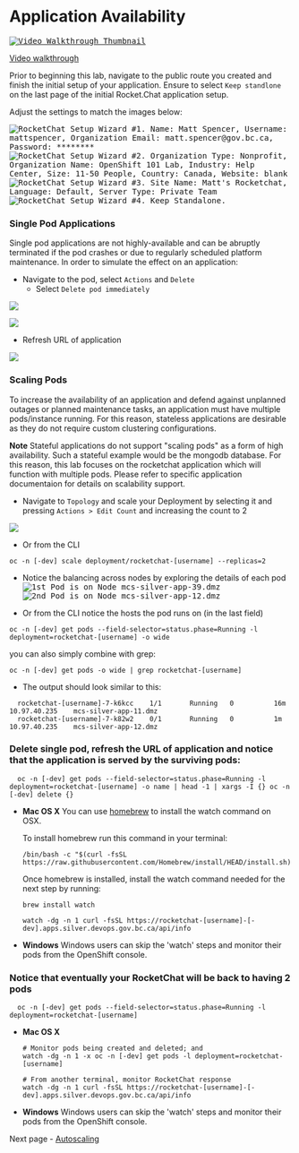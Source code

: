# Application Availability

<kbd>[![Video Walkthrough Thumbnail](././images/06_application_availability_thumb.png)](https://youtu.be/42UxHJkNLwc)</kbd>

[Video walkthrough](https://youtu.be/42UxHJkNLwc)

Prior to beginning this lab, navigate to the public route you created and finish the initial setup of your application. 
Ensure to select `Keep standlone` on the last page of the initial Rocket.Chat application setup. 


Adjust the settings to match the images below:


<kbd>![RocketChat Setup Wizard #1. Name: Matt Spencer, Username: mattspencer, Organization Email: matt.spencer@gov.bc.ca, Password: ********](./images/04_rc_setup_01.png)</kbd>
<kbd>![RocketChat Setup Wizard #2. Organization Type: Nonprofit, Organization Name: OpenShift 101 Lab, Industry: Help Center, Size: 11-50 People, Country: Canada, Website: *blank*](./images/04_rc_setup_02.png)</kbd>
<kbd>![RocketChat Setup Wizard #3. Site Name: Matt's Rocketchat, Language: Default, Server Type: Private Team](./images/04_rc_setup_03.png)
![RocketChat Setup Wizard #4. Keep Standalone.](./images/04_rc_setup_04.png)</kbd>




### Single Pod Applications
Single pod applications are not highly-available and can be abruptly terminated if the pod crashes or due to regularly 
scheduled platform maintenance. In order to simulate the effect on an application: 

- Navigate to the pod, select `Actions` and `Delete`
    - Select `Delete pod immediately`

<kbd>![](./images/04_app_availability_01.png)</kbd>

<kbd>![](./images/04_app_availability_02.png)</kbd>

- Refresh URL of application

<kbd>![](./images/04_app_availability_03.png)</kbd>


### Scaling Pods
To increase the availability of an application and defend against unplanned outages or planned maintenance tasks, an 
application must have multiple pods/instance running. For this reason, stateless applications are desirable as they 
do not require custom clustering configurations. 

**Note** Stateful applications do not support "scaling pods" as a form of high availability. Such a stateful example 
would be the mongodb database. For this reason, this lab focuses on the rocketchat application which will function 
with multiple pods. Please refer to specific application documentaion for details on scalability support. 

- Navigate to `Topology` and scale your Deployment by selecting it and pressing `Actions > Edit Count` and increasing the count to 2



<kbd>![](./images/04_app_availability_05.png)</kbd>

- Or from the CLI

```oc:cli
oc -n [-dev] scale deployment/rocketchat-[username] --replicas=2
```
- Notice the balancing across nodes by exploring the details of each pod
<kbd>![1st Pod is on Node mcs-silver-app-39.dmz](./images/06_application_availability_01.png)</kbd>
<kbd>![2nd Pod is on Node mcs-silver-app-12.dmz](./images/06_application_availability_02.png)</kbd>

- Or from the CLI notice the hosts the pod runs on (in the last field)

```oc:cli
oc -n [-dev] get pods --field-selector=status.phase=Running -l deployment=rocketchat-[username] -o wide
```
you can also simply combine with grep:
```
oc -n [-dev] get pods -o wide | grep rocketchat-[username]
```
- The output should look similar to this:
```
  rocketchat-[username]-7-k6kcc    1/1       Running   0          16m       10.97.40.235    mcs-silver-app-11.dmz
  rocketchat-[username]-7-k82w2    0/1       Running   0          1m        10.97.40.235    mcs-silver-app-12.dmz
```

### Delete single pod, refresh the URL of application and notice that the application is served by the surviving pods:
```oc:cli
  oc -n [-dev] get pods --field-selector=status.phase=Running -l deployment=rocketchat-[username] -o name | head -1 | xargs -I {} oc -n [-dev] delete {}
```
- **Mac OS X**
    You can use [homebrew](https://brew.sh/) to install the watch command on OSX. 

    To install homebrew run this command in your terminal: 
    ```oc:cli
    /bin/bash -c "$(curl -fsSL https://raw.githubusercontent.com/Homebrew/install/HEAD/install.sh)"
    ```
  Once homebrew is installed, install the watch command needed for the next step by running:
  ```oc:cli
  brew install watch
  ```
  ```oc:cli
  watch -dg -n 1 curl -fsSL https://rocketchat-[username]-[-dev].apps.silver.devops.gov.bc.ca/api/info
  ```
- **Windows**
    Windows users can skip the 'watch' steps and monitor their pods from the OpenShift console. 

### Notice that eventually your RocketChat will be back to having 2 pods
```oc:cli
  oc -n [-dev] get pods --field-selector=status.phase=Running -l deployment=rocketchat-[username]
```

- **Mac OS X**  
  ```oc:cli  
  # Monitor pods being created and deleted; and
  watch -dg -n 1 -x oc -n [-dev] get pods -l deployment=rocketchat-[username]

  # From another terminal, monitor RocketChat response
  watch -dg -n 1 curl -fsSL https://rocketchat-[username]-[-dev].apps.silver.devops.gov.bc.ca/api/info
  ```
- **Windows**
    Windows users can skip the 'watch' steps and monitor their pods from the OpenShift console.

Next page - [Autoscaling](./07_autoscaling.md)
